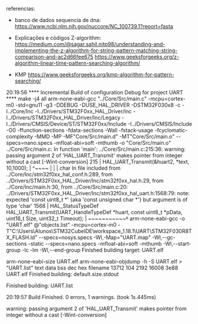 referencias:
- banco de dados sequencia de dna:
https://www.ncbi.nlm.nih.gov/nuccore/NC_100739.1?report=fasta


- Explicações e códigos Z-algorithm:
https://medium.com/@sagar.sahil.nitp98/understanding-and-implementing-the-z-algorithm-for-string-pattern-matching-string-comparison-and-ac2d66fee675
https://www.geeksforgeeks.org/z-algorithm-linear-time-pattern-searching-algorithm/


- KMP
https://www.geeksforgeeks.org/kmp-algorithm-for-pattern-searching/

20:19:56 **** Incremental Build of configuration Debug for project UART ****
make -j4 all 
arm-none-eabi-gcc "../Core/Src/main.c" -mcpu=cortex-m0 -std=gnu11 -g3 -DDEBUG -DUSE_HAL_DRIVER -DSTM32F030x8 -c -I../Core/Inc -I../Drivers/STM32F0xx_HAL_Driver/Inc -I../Drivers/STM32F0xx_HAL_Driver/Inc/Legacy -I../Drivers/CMSIS/Device/ST/STM32F0xx/Include -I../Drivers/CMSIS/Include -O0 -ffunction-sections -fdata-sections -Wall -fstack-usage -fcyclomatic-complexity -MMD -MP -MF"Core/Src/main.d" -MT"Core/Src/main.o" --specs=nano.specs -mfloat-abi=soft -mthumb -o "Core/Src/main.o"
../Core/Src/main.c: In function 'main':
../Core/Src/main.c:215:36: warning: passing argument 2 of 'HAL_UART_Transmit' makes pointer from integer without a cast [-Wint-conversion]
  215 |         HAL_UART_Transmit(&huart2, *text, 10,1000);
      |                                    ^~~~~
      |                                    |
      |                                    char
In file included from ../Core/Inc/stm32f0xx_hal_conf.h:289,
                 from ../Drivers/STM32F0xx_HAL_Driver/Inc/stm32f0xx_hal.h:29,
                 from ../Core/Inc/main.h:30,
                 from ../Core/Src/main.c:20:
../Drivers/STM32F0xx_HAL_Driver/Inc/stm32f0xx_hal_uart.h:1568:79: note: expected 'const uint8_t *' {aka 'const unsigned char *'} but argument is of type 'char'
 1568 | HAL_StatusTypeDef HAL_UART_Transmit(UART_HandleTypeDef *huart, const uint8_t *pData, uint16_t Size, uint32_t Timeout);
      |                                                                ~~~~~~~~~~~~~~~^~~~~
arm-none-eabi-gcc -o "UART.elf" @"objects.list"   -mcpu=cortex-m0 -T"C:\Users\Alunos\STM32CubeIDE\workspace_1.18.1\UART\STM32F030R8TX_FLASH.ld" --specs=nosys.specs -Wl,-Map="UART.map" -Wl,--gc-sections -static --specs=nano.specs -mfloat-abi=soft -mthumb -Wl,--start-group -lc -lm -Wl,--end-group
Finished building target: UART.elf
 
arm-none-eabi-size  UART.elf 
arm-none-eabi-objdump -h -S UART.elf  > "UART.list"
   text	   data	    bss	    dec	    hex	filename
  13712	    104	   2192	  16008	   3e88	UART.elf
Finished building: default.size.stdout
 
Finished building: UART.list
 

20:19:57 Build Finished. 0 errors, 1 warnings. (took 1s.445ms)


 warning: passing argument 2 of 'HAL_UART_Transmit' makes pointer from integer without a cast [-Wint-conversion]